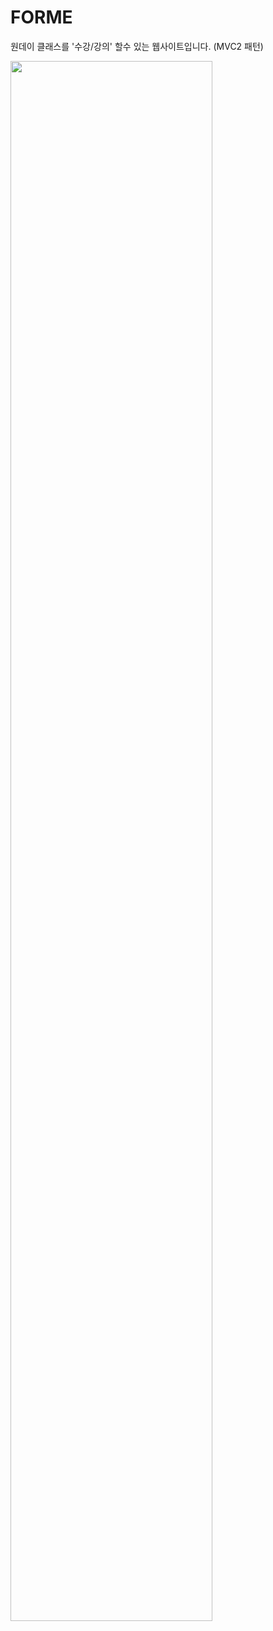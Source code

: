 # FORME

원데이 클래스를 '수강/강의' 할수 있는 웹사이트입니다. (MVC2 패턴)



<img width="80%" src="https://github.com/y8mi/FORMEProject/files/11083628/FORME.pdf"/>



